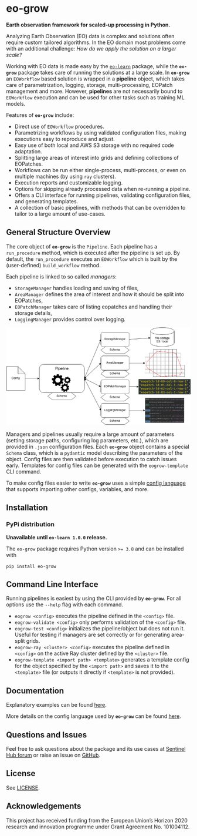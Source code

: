 # eo-grow
**Earth observation framework for scaled-up processing in Python.**

Analyzing Earth Observation (EO) data is complex and solutions often require custom tailored algorithms. In the EO domain most problems come with an additional challenge: *How do we apply the solution on a larger scale?*

Working with EO data is made easy by the [`eo-learn`](https://github.com/sentinel-hub/eo-learn) package, while the **`eo-grow`** package takes care of running the solutions at a large scale. In **`eo-grow`** an `EOWorkflow` based solution is wrapped in a **pipeline** object, which takes care of parametrization, logging, storage, multi-processing, EOPatch management and more. However, **pipelines** are not necessarily bound to `EOWorkflow` execution and can be used for other tasks such as training ML models.

Features of **`eo-grow`** include:
- Direct use of `EOWorkflow` procedures.
- Parametrizing workflows by using validated configuration files, making executions easy to reproduce and adjust.
- Easy use of both local and AWS S3 storage with no required code adaptation.
- Splitting large areas of interest into grids and defining collections of EOPatches.
- Workflows can be run either single-process, multi-process, or even on multiple machines (by using `ray` clusters).
- Execution reports and customizable logging.
- Options for skipping already processed data when re-running a pipeline.
- Offers a CLI interface for running pipelines, validating configuration files, and generating templates.
- A collection of basic pipelines, with methods that can be overridden to tailor to a large amount of use-cases.


## General Structure Overview

The core object of **`eo-grow`** is the `Pipeline`. Each pipeline has a `run_procedure` method, which is executed after the pipeline is set up. By default, the `run_procedure` executes an `EOWorkflow` which is built by the (user-defined) `build_workflow` method.

Each pipeline is linked to so called *managers*:
- `StorageManager` handles loading and saving of files,
- `AreaManager` defines the area of interest and how it should be split into EOPatches,
- `EOPatchManager` takes care of listing eopatches and handling their storage details,
- `LoggingManager` provides control over logging.

![eo-grow-structure](documentation/eo-grow.png)

Managers and pipelines usually require a large amount of parameters (setting storage paths, configuring log parameters, etc.), which are provided in `.json` configuration files. Each **`eo-grow`** object contains a special `Schema` class, which is a `pydantic` model describing the parameters of the object. Config files are then validated before execution to catch issues early. Templates for config files can be generated with the `eogrow-template` CLI command.

To make config files easier to write **`eo-grow`** uses a simple [config language](https://github.com/sentinel-hub/eo-grow/tree/main/documentation/config-language.md) that supports importing other configs, variables, and more.


## Installation

### PyPi distribution

**Unavailable until `eo-learn 1.0.0` release.** 

The `eo-grow` package requires Python version `>= 3.8` and can be installed with

```
pip install eo-grow
```


## Command Line Interface

Running pipelines is easiest by using the CLI provided by **`eo-grow`**. For all options use the `--help` flag with each command.

- `eogrow <config>` executes the pipeline defined in the `<config>` file.
- `eogrow-validate <config>` only performs validation of the `<config>` file.
- `eogrow-test <config>` initializes the pipeline/object but does not run it. Useful for testing if managers are set correctly or for generating area-split grids.
- `eogrow-ray <cluster> <config>` executes the pipeline defined in `<config>` on the active Ray cluster defined by the `<cluster>` file.
- `eogrow-template <import path> <template>` generates a template config for the object specified by the `<import path>` and saves it to the `<template>` file (or outputs it directly if `<template>` is not provided).

## Documentation

Explanatory examples can be found [here](https://github.com/sentinel-hub/eo-grow/tree/main/documentation).

More details on the config language used by **`eo-grow`** can be found [here](https://github.com/sentinel-hub/eo-grow/tree/main/documentation/config-language.md).


## Questions and Issues

Feel free to ask questions about the package and its use cases at [Sentinel Hub forum](https://forum.sentinel-hub.com/) or raise an issue on [GitHub](https://github.com/sentinel-hub/eo-grow/issues).


## License

See [LICENSE](https://github.com/sentinel-hub/eo-grow/blob/main/LICENSE).

## Acknowledgements

This project has received funding from the European Union’s Horizon 2020 research and innovation programme under Grant Agreement No. 101004112.
